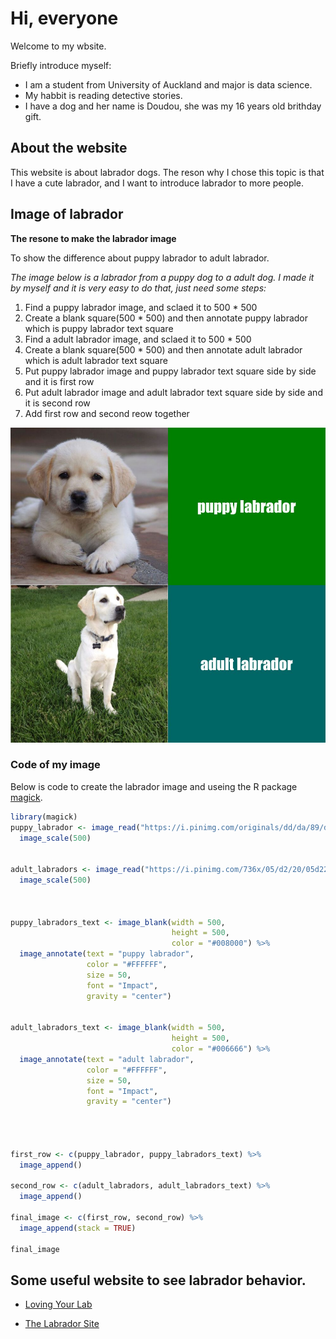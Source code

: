 # Hi, everyone

Welcome to my wbsite.

Briefly introduce myself: 
* I am a student from University of Auckland and major is data science.
* My habbit is reading detective stories. 
* I have a dog and her name is Doudou, she was my 16 years old brithday gift.

## About the website

This website is about labrador dogs. The reson why I chose this topic is that I have a cute labrador, and I want to introduce labrador to more people.

## Image of labrador

**The resone to make the labrador image**

To show the difference about puppy labrador to adult labrador.

*The image below is a labrador from a puppy dog to a adult dog. 
I made it by myself and it is very easy to do that, just need some steps:*

1. Find a puppy labrador image, and sclaed it to 500 * 500
2. Create a blank square(500 * 500) and then annotate puppy labrador which is puppy labrador text square 
3. Find a adult labrador image, and sclaed it to 500 * 500
4. Create a blank square(500 * 500) and then annotate adult labrador which is adult labrador text square
5. Put puppy labrador image and puppy labrador text square side by side and it is first row
6. Put adult labrador image and adult labrador text square side by side and it is second row
7. Add first row and second reow together


![](https://github.com/jq77y/stats220/blob/main/my_meme.png)


### Code of my image
Below is code to create the labrador image and useing the R package [magick](https://cran.r-project.org/web/packages/magick/vignettes/intro.html).

```r
library(magick)
puppy_labrador <- image_read("https://i.pinimg.com/originals/dd/da/89/ddda899cbe2e18766ca1797806efe8b8.jpg") %>%
  image_scale(500)


adult_labradors <- image_read("https://i.pinimg.com/736x/05/d2/20/05d220bf723f6338d99f653070ac9a06--yellow-labs.jpg") %>%
  image_scale(500)



puppy_labradors_text <- image_blank(width = 500, 
                                    height = 500, 
                                    color = "#008000") %>%
  image_annotate(text = "puppy labrador",
                 color = "#FFFFFF",
                 size = 50,
                 font = "Impact",
                 gravity = "center")


adult_labradors_text <- image_blank(width = 500, 
                                    height = 500, 
                                    color = "#006666") %>%
  image_annotate(text = "adult labrador",
                 color = "#FFFFFF",
                 size = 50,
                 font = "Impact",
                 gravity = "center")




first_row <- c(puppy_labrador, puppy_labradors_text) %>%
  image_append()

second_row <- c(adult_labradors, adult_labradors_text) %>% 
  image_append()

final_image <- c(first_row, second_row) %>% 
  image_append(stack = TRUE)

final_image

```

##  Some useful website to see labrador behavior.
* [Loving Your Lab](https://www.lovingyourlab.com/9-common-labrador-behavior-problems/#:~:text=Barking%2C%20digging%2C%20and%20chewing%20are,Labs%20because%20of%20their%20intelligence.) 

* [The Labrador Site](https://www.thelabradorsite.com/labrador-behaviour/)




